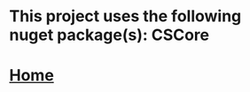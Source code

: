 # This project uses the following nuget package(s): CSCore 

# [Home](https://github.com/InspectorChocolatey/Example-Libraries/)

